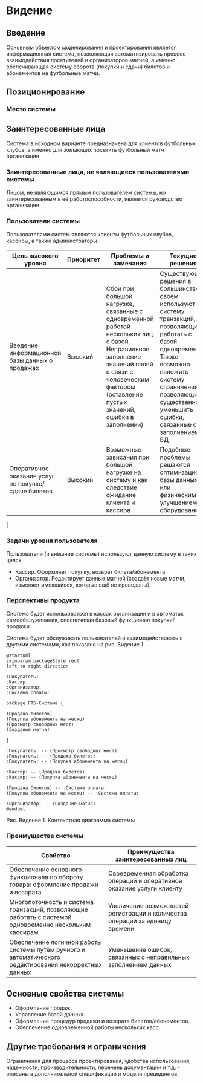 # Видение

## Введение
Основным объектом моделирования и проектирования является информационная система, позволяющая автоматизировать процесс взаимодействия посетителей и организаторов матчей, а именно обспечивающая систему оборота (покупки и сдачи) билетов и абонементов на футбольные матчи.

## Позиционирование

### Место системы 

## Заинтересованные лица 
Система в исходном варианте предназначена для клиентов футбольных клубов, а именно для желающих посетить футбольный матч организации.

### Заинтересованные лица, не являющиеся пользователями системы
Лицом, не являющимся прямым пользователем системы, но заинтересованным в её работоспособности, является руководство организации. 
### Пользователи системы
Пользователями систем являются клиенты футбольных клубов, кассиры, а также администраторы.


| Цель высокого уровня | Приоритет | Проблемы и замечания | Текущие решения|
--- | --- | --- | --- |
| Введение информационной базы данных о продажах | Высокий | Сбои при большой нагрузке, связанные с одновременной работой нескольких лиц с базой. Неправильное заполнение значений полей в связи с человеческим фактором (оставление пустых значений, ошибки в заполнении) | Существующие решения в большинстве своём используют систему транзакций, позволяющих работать с базой одновременно. Также возможно наложить систему ограничений, позволяющих существенно уменьшить ошибки, связанные с заполнением БД
| Оперативное оказание услуг по покупке/сдаче билетов | Высокий | Возможные зависания при большой нагрузке на систему и как следствие ожидание клиента и кассира | Подобные проблемы решаются оптимизацией базы данных или физическим улучшением оборудования
|

### Задачи уровня пользователя 

Пользователи (и внешние системы) используют данную систему в таких целях.

 - Кассир. Оформляет покупку, возврат билета/абонемента.
 - Организатор. Редактирует данные матчей (создаёт новые матчи, изменяет имеющиеся, которые ещё не проведены).


### Перспективы продукта 

Система будет использоваться в кассах организации и в автоматах самообслуживания, опеспечивая базовый функционал покупки/продажи.

Система будет обслуживать пользователей и взаимодействовать с другими системами, как показано на рис. Видение 1. 

```plantuml
@startuml
skinparam packageStyle rect
left to right direction

:Покупатель:
:Кассир:
:Организатор:
:Система оплаты:

package FTS-Cистема {

(Продажа билетов)
(Покупка абонемента на месяц)
(Просмотр свободных мест)
(Создание матча)

}

:Покупатель: -- (Просмотр свободных мест)
:Покупатель: -- (Продажа билетов)
:Покупатель: -- (Покупка абонемента на месяц)

:Кассир: -- (Продажа билетов)
:Кассир: -- (Покупка абонемента на месяц)

(Продажа билетов) -- :Система оплаты:
(Покупка абонемента на месяц) -- :Система оплаты:

:Организатор: -- (Создание матча)
@enduml
```

Рис. Видение 1. Контекстная диаграмма системы

### Преимущества системы 

| Свойство | Прeимущества заинтересованных лиц |
| --- | --- |
| Обеспечение основного функционала по обороту товара: оформление продажи и возврата | Своевременная обработка операций и оперативное оказание услуги клиенту |
| Многопоточность и система транзакций, позволяющие работать с системой одновременно нескольким кассирам | Увеличение возможностей регистрации и количества операций за единицу времени |
| Обеспечение логичной работы системы путём ручного и автоматического редактирования некорректных данных | Уменьшение ошибок, связанных с неправильных заполнением данных |

## Основные свойства системы 

- Оформление продаж.
- Управление базой данных.
- Оформление процедур продажи и возврата билетов/абонементов.
- Обеспечение одновременной работы нескольких касс.

## Другие требования и ограничения 
Ограничения для процесса проектирования, удобства использования, надежности, производи­тельности, перечень документации и т.д. - описаны в дополнительной спецификации и модели прецедентов. 
